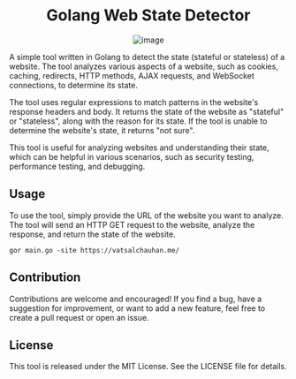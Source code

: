 <div align="center">

# Golang Web State Detector 

</div>

<div align="center"> 

  ![image](https://user-images.githubusercontent.com/87218847/233613380-385bb6a1-8c9c-4156-9283-791bb92ba56f.png) 

</div>

A simple tool written in Golang to detect the state (stateful or stateless) of a website. The tool analyzes various aspects of a website, such as cookies, caching, redirects, HTTP methods, AJAX requests, and WebSocket connections, to determine its state.

The tool uses regular expressions to match patterns in the website's response headers and body. It returns the state of the website as "stateful" or "stateless", along with the reason for its state. If the tool is unable to determine the website's state, it returns "not sure".

This tool is useful for analyzing websites and understanding their state, which can be helpful in various scenarios, such as security testing, performance testing, and debugging.

## Usage
To use the tool, simply provide the URL of the website you want to analyze. The tool will send an HTTP GET request to the website, analyze the response, and return the state of the website.

```
gor main.go -site https://vatsalchauhan.me/
```

## Contribution
Contributions are welcome and encouraged! If you find a bug, have a suggestion for improvement, or want to add a new feature, feel free to create a pull request or open an issue.

## License
This tool is released under the MIT License. See the LICENSE file for details.
